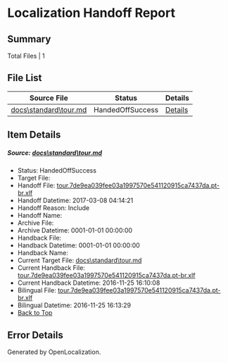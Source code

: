 # <a name='report-top'></a> Localization Handoff Report

## Summary
 Total Files | 1

## File List
 Source File | Status | Details 
 ----------- | ------ | ------- 
 [docs\standard\tour.md](https://github.com/dotnet/docs/blob/48563be13dc07000ced2e6817b3028e6117abd93/docs/standard/tour.md) | HandedOffSuccess | [Details](#ee6ced104137a453267b409fea05716d781ef83f3441)

## Item Details
##### <a name='ee6ced104137a453267b409fea05716d781ef83f3441'></a> Source: [docs\standard\tour.md](https://github.com/dotnet/docs/blob/48563be13dc07000ced2e6817b3028e6117abd93/docs/standard/tour.md)
* Status: HandedOffSuccess
* Target File: 
* Handoff File: [tour.7de9ea039fee03a1997570e541120915ca7437da.pt-br.xlf](https://github.com/dotnet/docs.handoff/blob/72899e5a36a5d99d43a2e0f299420e5b50071f5e/ol-handoff/dotnet/docs.pt-br/master/dotnet-core/tour.7de9ea039fee03a1997570e541120915ca7437da.pt-br.xlf)
* Handoff Datetime: 2017-03-08 04:14:21
* Handoff Reason: Include
* Handoff Name: 
* Archive File: 
* Archive Datetime: 0001-01-01 00:00:00
* Handback File: 
* Handback Datetime: 0001-01-01 00:00:00
* Handback Name: 
* Current Target File: [docs\standard\tour.md](https://github.com/dotnet/docs.pt-br/blob/853699d69afb5cccf2742b55294360c1db7d58d4/docs/standard/tour.md)
* Current Handback File: [tour.7de9ea039fee03a1997570e541120915ca7437da.pt-br.xlf](https://github.com/dotnet/docs.handback/blob/3bf870af2894a46958fd78dc02cc9a5cd7bb052d/ol-handback/dotnet/docs.pt-br/master/ht-p2/tour.7de9ea039fee03a1997570e541120915ca7437da.pt-br.xlf)
* Current Handback Datetime: 2016-11-25 16:10:08
* Bilingual File: [tour.7de9ea039fee03a1997570e541120915ca7437da.pt-br.xlf](https://github.com/dotnet/docs.handback/blob/3bf870af2894a46958fd78dc02cc9a5cd7bb052d/ol-handback/dotnet/docs.pt-br/master/ht-p2/tour.7de9ea039fee03a1997570e541120915ca7437da.pt-br.xlf)
* Bilingual Datetime: 2016-11-25 16:13:29
* [Back to Top](#report-top)


## Error Details

Generated by OpenLocalization.
